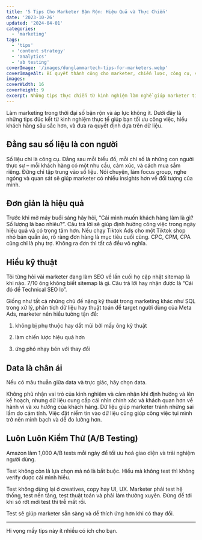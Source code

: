 ```yaml
---
title: '5 Tips Cho Marketer Bận Rộn: Hiệu Quả và Thực Chiến'
date: '2023-10-26'
updated: '2024-04-01'
categories:
  - 'marketing'
tags:
  - 'tips'
  - 'content strategy'
  - 'analytics'
  - 'ab testing'
coverImage: '/images/dunglammartech-tips-for-marketers.webp'
coverImageAlt: Bí quyết thành công cho marketer, chiến lược, công cụ, và kỹ thuật được trình bày sinh động qua infographic đầy màu sắc và sáng tạo
images:
coverWidth: 16
coverHeight: 9
excerpt: Những tips thực chiến từ kinh nghiệm làm nghề giúp marketer tiết kiệm thời gian và tối ưu hiệu quả.
---
```


Làm marketing trong thời đại số bận rộn và áp lực không ít. Dưới đây là những tips đúc kết từ kinh nghiệm thực tế giúp bạn tối ưu công việc, hiểu khách hàng sâu sắc hơn, và đưa ra quyết định dựa trên dữ liệu.

## Đằng sau số liệu là con người

Số liệu chỉ là công cụ. Đằng sau mỗi biểu đồ, mỗi chỉ số là những con người thực sự – mỗi khách hàng có một nhu cầu, cảm xúc, và cách mua sắm riêng. Đừng chỉ tập trung vào số liệu. Nói chuyện, làm focus group, nghe ngóng và quan sát sẽ giúp marketer có nhiều insights hơn về đối tượng của mình.

## Đơn giản là hiệu quả

Trước khi mở máy buổi sáng hãy hỏi, “Cái mình muốn khách hàng làm là gì? Số lượng là bao nhiêu?”. Câu trả lời sẽ giúp định hướng công việc trong ngày hiệu quả và có trọng tâm hơn. Nếu chạy Tiktok Ads cho một Tiktok shop nhỏ bán quần áo, rõ ràng đơn hàng là mục tiêu cuối cùng. CPC, CPM, CPA cũng chỉ là phụ trợ. Không ra đơn thì tất cả đều vô nghĩa.

## Hiểu kỹ thuật

Tôi từng hỏi vài marketer đang làm SEO về lần cuối họ cập nhật sitemap là khi nào. 7/10 ông không biết sitemap là gì. Câu trả lời hay nhận được là “Cái đó để Technical SEO lo”.

Giống như tất cả những chủ đề nặng kỹ thuật trong marketing khác như SQL trong xử lý, phân tích dữ liệu hay thuật toán để target người dùng của Meta Ads, marketer nên hiểu tường tận để:

1. không bị phụ thuộc hay dắt mũi bởi mấy ông kỹ thuật

2. làm chiến lược hiệu quả hơn

3. ứng phó nhạy bén với thay đổi

## Data là chân ái

Nếu có mâu thuẫn giữa data và trực giác, hãy chọn data.

Không phủ nhận vai trò của kinh nghiệm và cảm nhận khi định hướng và lên kế hoạch, nhưng dữ liệu cung cấp cái nhìn chính xác và khách quan hơn về hành vi và xu hướng của khách hàng. Dữ liệu giúp marketer tránh những sai lầm do cảm tính. Việc đặt niềm tin vào dữ liệu cũng giúp công việc tụi mình trở nên minh bạch và dễ đo lường hơn.

## Luôn Luôn Kiểm Thử (A/B Testing)

Amazon làm 1,000 A/B tests mỗi ngày để tối ưu hoá giao diện và trải nghiệm người dùng.

Test không còn là lựa chọn mà nó là bắt buộc. Hiểu mà không test thì không verify được cái mình hiểu.

Test không dừng lại ở creatives, copy hay UI, UX. Marketer phải test hệ thống, test nền tảng, test thuật toán và phải làm thường xuyên. Đừng để tới khi số rớt mới test thì trễ mất rồi.

Test sẽ giúp marketer sẵn sàng và dễ thích ứng hơn khi có thay đổi.

---

Hi vọng mấy tips này ít nhiều có ích cho bạn.
